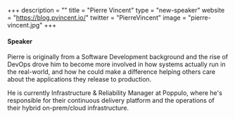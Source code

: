 +++
description = ""
title = "Pierre Vincent"
type = "new-speaker"
website = "https://blog.pvincent.io/"
twitter = "PierreVincent"
image = "pierre-vincent.jpg"
+++
#### Speaker

Pierre is originally from a Software Development background and the rise of DevOps drove him to become more involved in how systems actually run in the real-world, and how he could make a difference helping others care about the applications they release to production.

He is currently Infrastructure & Reliability Manager at Poppulo, where he's responsible for their continuous delivery platform and the operations of their hybrid on-prem/cloud infrastructure.